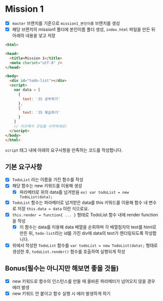 # Mission 1

- [x] `master` 브랜치를 기준으로 `mission1_본인이름` 브랜치를 생성
- [x] 해당 브랜치의 mission1 폴더에 본인이름 폴더 생성, `index.html` 파일을 만든 뒤 아래의 내용을 넣고 저장

```html
<html>

<head>
  <title>Mission 1</title>
  <meta charset="utf-8" />
</head>

<body>
  <div id="todo-list"></div>
  <script>
    var data = [
      {
        text: 'JS 공부하기'
      },
      {
        text: 'JS 복습하기'
      }
    ]
	// 이곳에서 코딩을 시작하세요!
  </script>
</body>
</html>
```

`script` 태그 내에 아래의 요구사항을 만족하는 코드를 작성합니다.

## 기본 요구사항

- [x] `TodoList` 라는 이름을 가진 함수를 작성
- [x] 해당 함수는 new 키워드를 이용해 생성
  - [x] 파라메터로 위의 data를 넘겨받음 `ex) var todoList = new TodoList(data);`
- [x] `TodoList` 함수는 파라메터로 넘겨받은 data를 this 키워드를 이용해 함수 내 변수로 저장 `this.data = data` 이런 식으로요.
- [x] `this.render = function{ ... }` 형태로 TodoList 함수 내에 render function을 작성
	- [x] 이 함수는 data를 이용해 data 배열을 순회하며 각 배열첨자의 text를 html로 만든 뒤, `todo-list`라는 id를 가진 div에 data의 text가 렌더링되도록 작성합니다.
- [x] 위에서 작성한 `TodoList` 함수를 `var todoList = new TodoList(data);` 형태로 생성한 후, `todoList.render()` 함수를 호출하여 실행되게 작성

## Bonus(필수는 아니지만 해보면 좋을 것들)

- [x] new 키워드로 함수의 인스턴스를 만들 때 올바른 파라메터가 넘어오지 않을 경우 에러 발생
- [x] new 키워드 안 붙이고 함수 실행 시 에러 발생하게 하기
